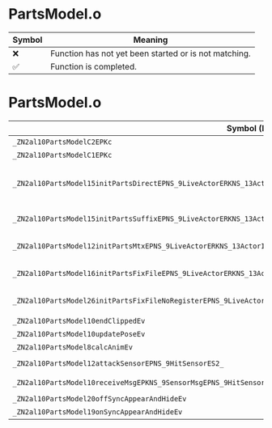 # PartsModel.o
| Symbol | Meaning 
| ------------- | ------------- 
| :x: | Function has not yet been started or is not matching. 
| :white_check_mark: | Function is completed. 


# PartsModel.o
| Symbol (Mangled) | Symbol (Demangled) | Decompiled? |
| ------------- |  ------------- | ------------- |
| `_ZN2al10PartsModelC2EPKc` | `al::PartsModel::PartsModel(char const*)` | :white_check_mark: |
| `_ZN2al10PartsModelC1EPKc` | `al::PartsModel::PartsModel(char const*)` | :white_check_mark: |
| `_ZN2al10PartsModel15initPartsDirectEPNS_9LiveActorERKNS_13ActorInitInfoEPKcPKN4sead8Matrix34IfEERKNS8_7Vector3IfEESG_SG_b` | `al::PartsModel::initPartsDirect(al::LiveActor *,al::ActorInitInfo const&,char const*,sead::Matrix34<float> const*,sead::Vector3<float> const&,sead::Vector3<float> const&,sead::Vector3<float> const&,bool)` | :white_check_mark: |
| `_ZN2al10PartsModel15initPartsSuffixEPNS_9LiveActorERKNS_13ActorInitInfoEPKcS7_PKN4sead8Matrix34IfEEb` | `al::PartsModel::initPartsSuffix(al::LiveActor *,al::ActorInitInfo const&,char const*,char const*,sead::Matrix34<float> const*,bool)` | :white_check_mark: |
| `_ZN2al10PartsModel12initPartsMtxEPNS_9LiveActorERKNS_13ActorInitInfoEPKcPKN4sead8Matrix34IfEEb` | `al::PartsModel::initPartsMtx(al::LiveActor *,al::ActorInitInfo const&,char const*,sead::Matrix34<float> const*,bool)` | :white_check_mark: |
| `_ZN2al10PartsModel16initPartsFixFileEPNS_9LiveActorERKNS_13ActorInitInfoEPKcS7_S7_` | `al::PartsModel::initPartsFixFile(al::LiveActor *,al::ActorInitInfo const&,char const*,char const*,char const*)` | :white_check_mark: |
| `_ZN2al10PartsModel26initPartsFixFileNoRegisterEPNS_9LiveActorERKNS_13ActorInitInfoEPKcS7_S7_` | `al::PartsModel::initPartsFixFileNoRegister(al::LiveActor *,al::ActorInitInfo const&,char const*,char const*,char const*)` | :white_check_mark: |
| `_ZN2al10PartsModel10endClippedEv` | `al::PartsModel::endClipped(void)` | :white_check_mark: |
| `_ZN2al10PartsModel10updatePoseEv` | `al::PartsModel::updatePose(void)` | :white_check_mark: |
| `_ZN2al10PartsModel8calcAnimEv` | `al::PartsModel::calcAnim(void)` | :white_check_mark: |
| `_ZN2al10PartsModel12attackSensorEPNS_9HitSensorES2_` | `al::PartsModel::attackSensor(al::HitSensor *,al::HitSensor *)` | :white_check_mark: |
| `_ZN2al10PartsModel10receiveMsgEPKNS_9SensorMsgEPNS_9HitSensorES5_` | `al::PartsModel::receiveMsg(al::SensorMsg const*,al::HitSensor *,al::HitSensor *)` | :white_check_mark: |
| `_ZN2al10PartsModel20offSyncAppearAndHideEv` | `al::PartsModel::offSyncAppearAndHide(void)` | :white_check_mark: |
| `_ZN2al10PartsModel19onSyncAppearAndHideEv` | `al::PartsModel::onSyncAppearAndHide(void)` | :white_check_mark: |
